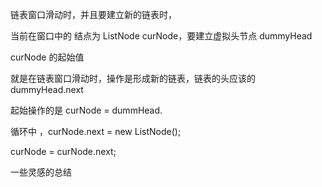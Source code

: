 链表窗口滑动时，并且要建立新的链表时，

当前在窗口中的 结点为 ListNode curNode，要建立虚拟头节点 dummyHead

curNode 的起始值 

就是在链表窗口滑动时，操作是形成新的链表，链表的头应该的 dummyHead.next

起始操作的是 curNode = dummHead.

循环中 ，curNode.next = new ListNode();

curNode = curNode.next;



一些灵感的总结





